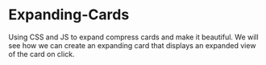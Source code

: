 # Expanding-Cards
Using CSS and JS to expand compress cards and make it beautiful.
We will see how we can create an expanding card that displays an expanded view of the card on click.
